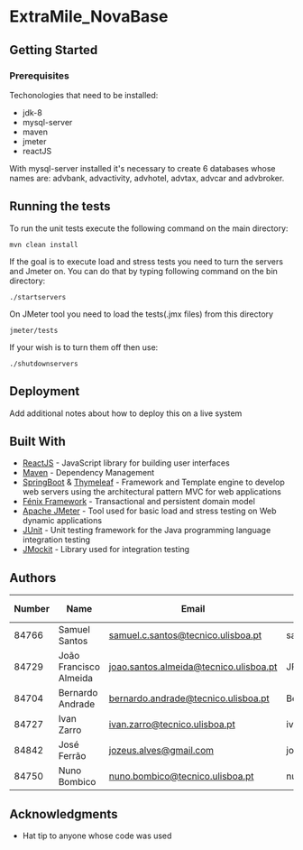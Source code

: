 # ExtraMile_NovaBase

## Getting Started
### Prerequisites
Techonologies that need to be installed: 
* jdk-8
* mysql-server
* maven 
* jmeter
* reactJS

With mysql-server installed it's necessary to create 6 databases whose names are: advbank, advactivity, advhotel, advtax, advcar and advbroker.
## Running the tests
To run the unit tests execute the following command on the main directory: 
```
mvn clean install
```
If the goal is to execute load and stress tests you need to turn the servers and Jmeter on. You can do that by typing following command on the bin directory:
```
./startservers
```
On JMeter tool you need to load the tests(.jmx files) from this directory 
```
jmeter/tests
```
If your wish is to turn them off then use: 
```
./shutdownservers
```
## Deployment
Add additional notes about how to deploy this on a live system

## Built With

* [ReactJS](https://reactjs.org/) - JavaScript library for building user interfaces
* [Maven](https://maven.apache.org/) - Dependency Management
* [SpringBoot](https://spring.io/projects/spring-boot) & [Thymeleaf](https://www.thymeleaf.org/) - Framework and Template engine to develop web servers using the architectural pattern MVC for web applications
* [Fénix Framework](https://fenix-framework.github.io/) - Transactional and persistent domain model
* [Apache JMeter](https://jmeter.apache.org/) - Tool used for basic load and stress testing on Web dynamic applications
* [JUnit](https://junit.org/junit5/) - Unit testing framework for the Java programming language integration testing
* [JMockit](http://jmockit.github.io/) - Library used for integration testing
 
## Authors
|   Number   |          Name           |                  Email                  |   GitHub Username  |
| ---------- | ----------------------- | --------------------------------------- | -------------------|
|   84766    |     Samuel Santos       |  samuel.c.santos@tecnico.ulisboa.pt     |    santos-samuel   |
|   84729    | João Francisco Almeida  | joao.santos.almeida@tecnico.ulisboa.pt  |     JFMSAlmeida    |
|   84704    |    Bernardo Andrade     | bernardo.andrade@tecnico.ulisboa.pt     |       Berhart      |
|   84727    |      Ivan Zarro         |       ivan.zarro@tecnico.ulisboa.pt     |     ivancivel      |
|   84842    |      José Ferrão        |       jozeus.alves@gmail.com            |       jozeus       |
|   84750    |      Nuno Bombico       |     nuno.bombico@tecnico.ulisboa.pt     |    nunoBombico1    |

## Acknowledgments

* Hat tip to anyone whose code was used
